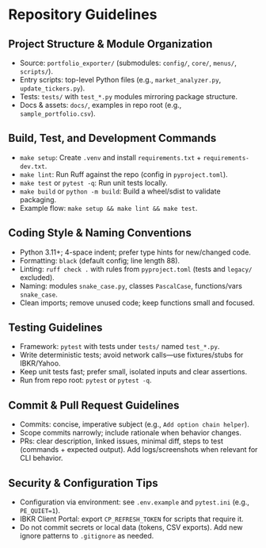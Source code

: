 # Repository Guidelines

## Project Structure & Module Organization
- Source: `portfolio_exporter/` (submodules: `config/`, `core/`, `menus/`, `scripts/`).
- Entry scripts: top-level Python files (e.g., `market_analyzer.py`, `update_tickers.py`).
- Tests: `tests/` with `test_*.py` modules mirroring package structure.
- Docs & assets: `docs/`, examples in repo root (e.g., `sample_portfolio.csv`).

## Build, Test, and Development Commands
- `make setup`: Create `.venv` and install `requirements.txt` + `requirements-dev.txt`.
- `make lint`: Run Ruff against the repo (config in `pyproject.toml`).
- `make test` or `pytest -q`: Run unit tests locally.
- `make build` or `python -m build`: Build a wheel/sdist to validate packaging.
- Example flow: `make setup && make lint && make test`.

## Coding Style & Naming Conventions
- Python 3.11+; 4-space indent; prefer type hints for new/changed code.
- Formatting: `black` (default config; line length 88).
- Linting: `ruff check .` with rules from `pyproject.toml` (tests and `legacy/` excluded).
- Naming: modules `snake_case.py`, classes `PascalCase`, functions/vars `snake_case`.
- Clean imports; remove unused code; keep functions small and focused.

## Testing Guidelines
- Framework: `pytest` with tests under `tests/` named `test_*.py`.
- Write deterministic tests; avoid network calls—use fixtures/stubs for IBKR/Yahoo.
- Keep unit tests fast; prefer small, isolated inputs and clear assertions.
- Run from repo root: `pytest` or `pytest -q`.

## Commit & Pull Request Guidelines
- Commits: concise, imperative subject (e.g., `Add option chain helper`).
- Scope commits narrowly; include rationale when behavior changes.
- PRs: clear description, linked issues, minimal diff, steps to test (commands + expected output). Add logs/screenshots when relevant for CLI behavior.

## Security & Configuration Tips
- Configuration via environment: see `.env.example` and `pytest.ini` (e.g., `PE_QUIET=1`).
- IBKR Client Portal: export `CP_REFRESH_TOKEN` for scripts that require it.
- Do not commit secrets or local data (tokens, CSV exports). Add new ignore patterns to `.gitignore` as needed.
